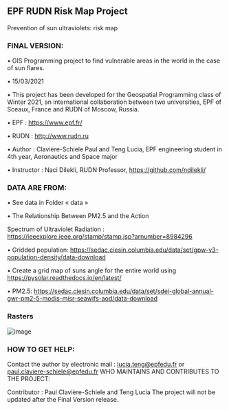 ## EPF RUDN Risk Map Project
Prevention of sun ultraviolets: risk map

### FINAL VERSION:

• GIS Programming project to find vulnerable areas in the world in the case of sun flares.  

• 15/03/2021

• This project has been developed for the Geospatial Programming class of Winter 2021, an international collaboration between two universities, EPF of Sceaux, France and RUDN of Moscow, Russia.

• EPF : https://www.epf.fr/

• RUDN : http://www.rudn.ru

• Author : Clavière-Schiele Paul and Teng Lucia, EPF engineering student in 4th year, Aeronautics and Space major

• Instructor : Naci Dilekli, RUDN Professor, https://github.com/ndilekli/

### DATA ARE FROM:

• See data in Folder « data »

• The Relationship Between PM2.5 and the Action

Spectrum of Ultraviolet Radiation : https://ieeexplore.ieee.org/stamp/stamp.jsp?arnumber=8984296

•	Gridded population: https://sedac.ciesin.columbia.edu/data/set/gpw-v3-population-density/data-download

•	Create a grid map of suns angle for the entire world using https://pysolar.readthedocs.io/en/latest/

• PM2.5: https://sedac.ciesin.columbia.edu/data/set/sdei-global-annual-gwr-pm2-5-modis-misr-seawifs-aod/data-download

### Rasters

![image](https://user-images.githubusercontent.com/80332606/111798793-b2d4e480-88ca-11eb-8b50-2ac32017f31f.png)

### HOW TO GET HELP:

Contact the author by electronic mail : lucia.teng@epfedu.fr or paul.claviere-schiele@epfedu.fr
WHO MAINTAINS AND CONTRIBUTES TO THE PROJECT:

Contributor : Paul Clavière-Schiele and Teng Lucia
The project will not be updated after the Final Version release.
